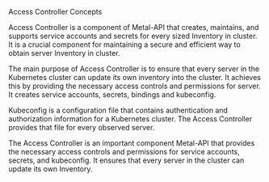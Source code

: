 Access Controller Concepts

Access Controller is a component of Metal-API that creates, maintains, and supports 
service accounts and secrets for every sized Inventory in cluster.
It is a crucial component for maintaining a secure and efficient way to obtain 
server Inventory in cluster.

The main purpose of Access Controller is to ensure that every server in the Kubernetes cluster 
can update its own inventory into the cluster. It achieves this by providing the 
necessary access controls and permissions for server. It creates service accounts, secrets, bindings and kubeconfig.

Kubeconfig is a configuration file that contains authentication and authorization information for a Kubernetes cluster. 
The Access Controller provides that file for every observed server.

The Access Controller is an important component Metal-API that provides 
the necessary access controls and permissions for service accounts, secrets, and kubeconfig. 
It ensures that every server in the cluster can update its own Inventory.
